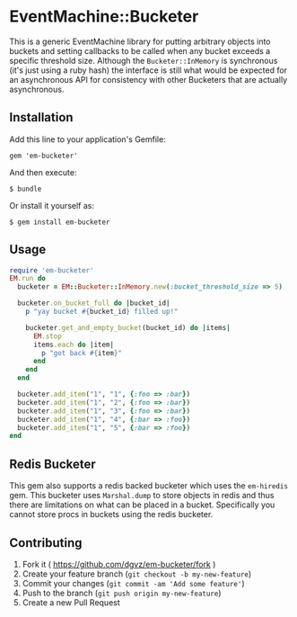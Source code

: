 # EventMachine::Bucketer

This is a generic EventMachine library for putting arbitrary objects into
buckets and setting callbacks to be called when any bucket exceeds a specific
threshold size. Although the `Bucketer::InMemory` is synchronous (it's just
using a ruby hash) the interface is still what would be expected for an
asynchronous API for consistency with other Bucketers that are actually
asynchronous.

## Installation

Add this line to your application's Gemfile:

    gem 'em-bucketer'

And then execute:

    $ bundle

Or install it yourself as:

    $ gem install em-bucketer

## Usage

```ruby
require 'em-bucketer'
EM.run do
  bucketer = EM::Bucketer::InMemory.new(:bucket_threshold_size => 5)

  bucketer.on_bucket_full do |bucket_id|
    p "yay bucket #{bucket_id} filled up!"

    bucketer.get_and_empty_bucket(bucket_id) do |items|
      EM.stop
      items.each do |item|
        p "got back #{item}"
      end
    end
  end

  bucketer.add_item("1", "1", {:foo => :bar})
  bucketer.add_item("1", "2", {:foo => :bar})
  bucketer.add_item("1", "3", {:foo => :bar})
  bucketer.add_item("1", "4", {:bar => :foo})
  bucketer.add_item("1", "5", {:bar => :foo})
end
```

## Redis Bucketer

This gem also supports a redis backed bucketer which uses the `em-hiredis` gem.
This bucketer uses `Marshal.dump` to store objects in redis and thus there are
limitations on what can be placed in a bucket. Specifically you cannot store
procs in buckets using the redis bucketer.

## Contributing

1. Fork it ( https://github.com/dgvz/em-bucketer/fork )
2. Create your feature branch (`git checkout -b my-new-feature`)
3. Commit your changes (`git commit -am 'Add some feature'`)
4. Push to the branch (`git push origin my-new-feature`)
5. Create a new Pull Request
